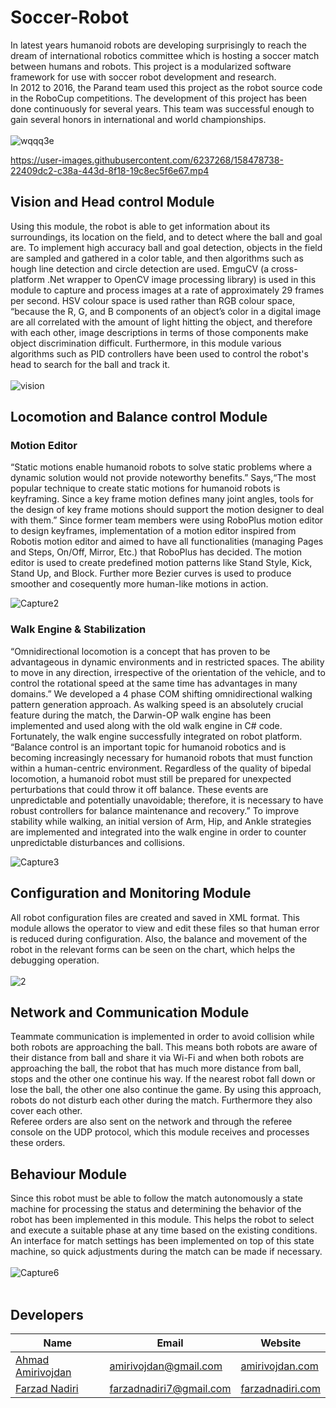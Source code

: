 # Soccer-Robot
In latest years humanoid robots are developing surprisingly to reach the dream of
international robotics committee which is hosting a soccer match between humans and
robots. This project is a modularized software framework for use with soccer robot development and research. 
</br>
 In 2012 to 2016, the Parand team used this project as the robot source code in the RoboCup competitions. The development of this project has been done continuously for several years. This team
was successful enough to gain several honors in international and world championships.
 </br></br>
![wqqq3e](https://user-images.githubusercontent.com/6237268/158467668-2b5b3fe9-ddc3-4cd9-8a8f-0246c6ecec2f.jpg)


https://user-images.githubusercontent.com/6237268/158478738-22409dc2-c38a-443d-8f18-19c8ec5f6e67.mp4



## Vision and Head control Module
Using this module, the robot is able to get information about its surroundings, its location on the field, and to detect where the ball and goal are. To implement high accuracy ball and goal detection, objects in the field are sampled and gathered in a color table, and then algorithms such as hough line detection and circle detection are used.
EmguCV (a cross-platform .Net wrapper to OpenCV image processing library) is used in this module to capture and process images at a rate of approximately 29 frames per second.
HSV colour space is used rather than RGB colour space, “because the R, G, and B components of an object’s color in a digital image are all correlated with the amount of light hitting the object, and therefore with each other, image descriptions in terms of those components make object discrimination difficult. 
Furthermore, in this module various algorithms such as PID controllers have been used to control the robot's head to search for the ball and track it.
</br>
</br>
![vision](https://user-images.githubusercontent.com/6237268/158469069-534102eb-db8d-47e9-aa4a-df9265f78ef0.jpg)

## Locomotion and Balance control Module
### Motion Editor
“Static motions enable humanoid robots to solve static problems where a dynamic solution would not provide noteworthy benefits.” Says,“The most popular technique to create static motions for humanoid robots is keyframing. Since a key  frame motion defines many joint angles, tools for the design of key frame motions should support the motion designer to deal with them.” Since former team members were using RoboPlus motion editor to design keyframes,
implementation of a motion editor inspired from Robotis motion editor and aimed to have all functionalities (managing Pages and Steps, On/Off, Mirror, Etc.) that RoboPlus has decided.
The motion editor is used to create predefined motion patterns like Stand Style, Kick, Stand Up, and Block. Further more Bezier curves is used to produce smoother and cosequently more human-like motions in action.

![Capture2](https://user-images.githubusercontent.com/6237268/158459633-888b843f-d9c3-416b-bc16-7e2afb0abc4e.PNG)

### Walk Engine & Stabilization
“Omnidirectional locomotion is a concept that has proven to be advantageous in dynamic environments and in restricted spaces. The ability to move in any direction, irrespective of the orientation of the vehicle, and to control the rotational speed at the same time has advantages in many domains.”
We developed a 4 phase COM shifting omnidirectional walking pattern generation approach. As walking speed is an absolutely crucial feature during the match, the Darwin-OP walk engine has been implemented and used along with the old walk engine in C# code. Fortunately, the walk engine successfully integrated on robot platform. </br>
“Balance control is an important topic for humanoid robotics and is becoming increasingly necessary for humanoid robots that must function within a human-centric environment. Regardless of the quality of bipedal locomotion, a humanoid robot must still be prepared for unexpected perturbations that could throw it off balance. These events are unpredictable and  potentially unavoidable; therefore, it is necessary to have robust controllers for balance maintenance and recovery.”
To improve stability while walking, an initial version of Arm, Hip, and Ankle strategies are implemented and integrated into the walk engine in order to counter unpredictable disturbances and collisions.

![Capture3](https://user-images.githubusercontent.com/6237268/158459649-a77866aa-7b10-4d13-86fa-01e5f27a6e58.PNG)
## Configuration and Monitoring Module
All robot configuration files are created and saved in XML format. This module allows the operator to view and edit these files so that human error is reduced during configuration. Also, the balance and movement of the robot in the relevant forms can be seen on the chart, which helps the debugging operation.
</br>
</br>
![2](https://user-images.githubusercontent.com/6237268/158462108-0ecf67b9-7e59-4f31-97f8-2f29e31cfd63.png)
## Network and Communication Module
Teammate communication is implemented in order to avoid collision while both robots are approaching the ball. This means both robots are aware of their distance from ball and share it via Wi-Fi and when both robots are approaching the ball, the robot that has much more distance from ball, stops and the other one continue his way. If the nearest robot fall down or lose the ball, the other one also continue the game. By using this approach, robots do not disturb each other during the match. Furthermore they also cover each other.
</br>
 Referee orders are also sent on the network and through the referee console on the UDP protocol, which this module receives and processes these orders.
## Behaviour Module
Since this robot must be able to follow the match autonomously a state machine for processing the status and determining the behavior of the robot has been implemented in this module. This helps the robot to select and execute a suitable phase at any time based on the existing conditions. An interface for match settings has been implemented on top of this state machine, so quick adjustments during the match can be made if necessary.
</br></br>
![Capture6](https://user-images.githubusercontent.com/6237268/158462129-3b655375-fea6-44f9-b415-b3dbcad165f8.PNG)
</br></br>
## Developers
| Name                                                | Email                                                     | Website                              |
| -------------                                       | -------------                                             | -------------                        |
| [Ahmad Amirivojdan](https://github.com/amirivojdan) | [amirivojdan@gmail.com](mailto:amirivojdan@gmail.com)     | [amirivojdan.com](amirivojdan.com)   |
| [Farzad Nadiri](https://github.com/farzadnadiri)    | [farzadnadiri7@gmail.com](mailto:farzadnadiri7@gmail.com) | [farzadnadiri.com](farzadnadiri.com) |
